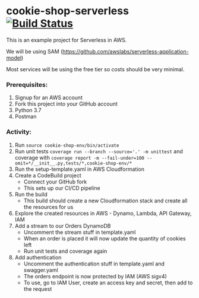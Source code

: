 cookie-shop-serverless<br/>
[![Build Status](https://codebuild.eu-west-2.amazonaws.com/badges?uuid=eyJlbmNyeXB0ZWREYXRhIjoiNEthYml1Qm1pOWNsYytsUFlGY0N4blVpUFNGbkM5YktnRE9JbU1ZQUdTTlg2N0RCdTcxUVEzTTI1T0FPNG9PcFJxQ1dVQ1VPbThtVm5EZkMzMmg0NzZNPSIsIml2UGFyYW1ldGVyU3BlYyI6InIwRUtvZG5qOUc1RkxtMUsiLCJtYXRlcmlhbFNldFNlcmlhbCI6MX0%3D&branch=master)](https://codebuild.eu-west-2.amazonaws.com/badges?uuid=eyJlbmNyeXB0ZWREYXRhIjoiNEthYml1Qm1pOWNsYytsUFlGY0N4blVpUFNGbkM5YktnRE9JbU1ZQUdTTlg2N0RCdTcxUVEzTTI1T0FPNG9PcFJxQ1dVQ1VPbThtVm5EZkMzMmg0NzZNPSIsIml2UGFyYW1ldGVyU3BlYyI6InIwRUtvZG5qOUc1RkxtMUsiLCJtYXRlcmlhbFNldFNlcmlhbCI6MX0%3D&branch=master)
<br />
======================

This is an example project for Serverless in AWS.

We will be using SAM (https://github.com/awslabs/serverless-application-model)

Most services will be using the free tier so costs should be very minimal.


### Prerequisites:
1. Signup for an AWS account
2. Fork this project into your GitHub account
3. Python 3.7
4. Postman


### Activity:
1. Run `source cookie-shop-env/bin/activate`
2. Run unit tests `coverage run --branch --source='.' -m unittest` and coverage with `coverage report -m --fail-under=100 --omit=*/__init__.py,tests/*,cookie-shop-env/*` 
3. Run the setup-template.yaml in AWS Cloudformation
4. Create a CodeBuild project
    * Connect your GitHub fork
    * This sets up our CI/CD pipeline
5. Run the build
    * This build should create a new Cloudformation stack and create all the resources for us
6. Explore the created resources in AWS - Dynamo, Lambda, API Gateway, IAM
7. Add a stream to our Orders DynamoDB
    * Uncomment the stream stuff in template.yaml
    * When an order is placed it will now update the quantity of cookies left
    * Run unit tests and coverage again
8. Add authentication
    * Uncomment the authentication stuff in template.yaml and swagger.yaml
    * The orders endpoint is now protected by IAM (AWS sigv4)
    * To use, go to IAM User, create an access key and secret, then add to the request
